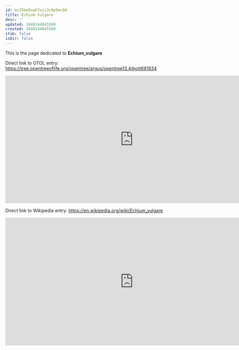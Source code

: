 ```yaml
---
id: mz35bm5oa67oii3c8p9mcb6
title: Echium Vulgare
desc: ''
updated: 1648144045569
created: 1648144045569
stub: false
isDir: false
---
```

This is the page dedicated to **Echium_vulgare**


Direct link to OTOL entry: https://tree.opentreeoflife.org/opentree/argus/opentree13.4@ott681834



<html>
    <body>
    <iframe src="https://tree.opentreeoflife.org/opentree/argus/opentree13.4@ott681834"
    width="800" height="400" frameborder="0" allowfullscreen> </iframe>
    </body>
</html>
    


Direct link to Wikipedia entry: https://en.wikipedia.org/wiki/Echium_vulgare



<html>
    <body>
    <iframe src="https://en.wikipedia.org/wiki/Echium_vulgare"
    width="800" height="400" frameborder="0" allowfullscreen> </iframe>
    </body>
</html>
    
